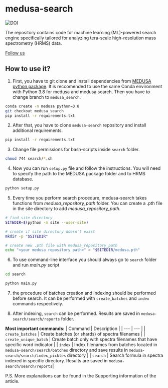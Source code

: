 # medusa-search

[![DOI](https://zenodo.org/badge/898711582.svg)](https://doi.org/10.5281/zenodo.14279139)

The repository contains code for machine learning (ML)-powered search engine specifically tailored for analyzing tera-scale high-resolution mass spectrometry (HRMS) data.
 
[Follow us](http://ananikovlab.ru)

## How to use it?

1) First, you have to git clone and install dependencies from [MEDUSA python package](https://github.com/Ananikov-Lab/medusa). It is reccomended to use the same Conda environment with Python 3.8 for medusa and medusa search. Then you have to change branch to `medusa_search`.

```bash
conda create -n medusa python=3.8
git checkout medusa_search
pip install -r requirements.txt
```

2) After that, you have to clone `medusa-search` repository and install additional requirements.

```bash
pip install -r requirements.txt
```

3) Change file permissions for bash-scripts inside `search` folder.

```bash
chmod 744 search/*.sh
```

4) Now you can run `setup.py` file and follow the instructions. You will need to specify the path to the MEDUSA package folder and to HRMS database. 

```bash
python setup.py
```

5) Every time you perform search procedure, medusa-search takes functions from *medusa_repository_path* folder. You can create a .pth file in the site directory to add *medusa_repository_path*.

```bash
# find site directory
SITEDIR=$(python -m site --user-site)

# create if site directory doesn't exist
mkdir -p "$SITEDIR"

# create new .pth file with medusa_repository_path
echo "<your medusa repository path>" > "$SITEDIR/medusa.pth"
```

6) To use command-line interface you should always go to `search` folder and run *main.py* script

```bash
cd search

python main.py
```

7) the procedure of batches creation and indexing should be performed before search. It can be performed with `create_batches` and `index` commands respectively. 

8) After indexing, `search` can be performed. Results are saved in `medusa-search/search/reports` folder.

**Most important commands:**
| Command | Description |
| --- | --- |
| `create_batches` | Create batches (or shards) of spectra filenames |
| `create_unique_batch` | Create batch only with spectra filenames that have specific word indicator |
| `index` | Index filenames from batches located in `medusa-search/search/batches` directory and save results in `medusa-search/search/index_pickles` directory |
| `search` | Search formula in spectra indexed in specific directory. Results are saved in `medusa-search/search/reports`|

P.S. More explanations can be found in the Supporting information of the article.
